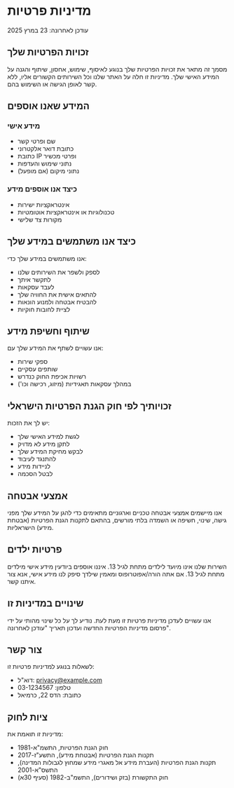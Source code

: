 # מדיניות פרטיות

עודכן לאחרונה: 23 במרץ 2025

## זכויות הפרטיות שלך

מסמך זה מתאר את זכויות הפרטיות שלך בנוגע לאיסוף, שימוש, אחסון, שיתוף והגנה על המידע האישי שלך. מדיניות זו חלה על האתר שלנו וכל השירותים הקשורים אליו, ללא קשר לאופן הגישה או השימוש בהם.

## המידע שאנו אוספים

### מידע אישי

- שם ופרטי קשר
- כתובת דואר אלקטרוני
- כתובת IP ופרטי מכשיר
- נתוני שימוש והעדפות
- נתוני מיקום (אם מופעל)

### כיצד אנו אוספים מידע

- אינטראקציות ישירות
- טכנולוגיות או אינטראקציות אוטומטיות
- מקורות צד שלישי

## כיצד אנו משתמשים במידע שלך

אנו משתמשים במידע שלך כדי:

- לספק ולשפר את השירותים שלנו
- לתקשר איתך
- לעבד עסקאות
- להתאים אישית את החוויה שלך
- להבטיח אבטחה ולמנוע הונאות
- לציית לחובות חוקיות

## שיתוף וחשיפת מידע

אנו עשויים לשתף את המידע שלך עם:

- ספקי שירות
- שותפים עסקיים
- רשויות אכיפת החוק כנדרש
- במהלך עסקאות תאגידיות (מיזוג, רכישה וכו')

## זכויותיך לפי חוק הגנת הפרטיות הישראלי

יש לך את הזכות:

- לגשת למידע האישי שלך
- לתקן מידע לא מדויק
- לבקש מחיקת המידע שלך
- להתנגד לעיבוד
- לניידות מידע
- לבטל הסכמה

## אמצעי אבטחה

אנו מיישמים אמצעי אבטחה טכניים וארגוניים מתאימים כדי להגן על המידע שלך מפני גישה, שינוי, חשיפה או השמדה בלתי מורשים, בהתאם לתקנות הגנת הפרטיות (אבטחת מידע) הישראליות.

## פרטיות ילדים

השירות שלנו אינו מיועד לילדים מתחת לגיל 13. איננו אוספים ביודעין מידע אישי מילדים מתחת לגיל 13. אם אתה הורה/אפוטרופוס ומאמין שילדך סיפק לנו מידע אישי, אנא צור איתנו קשר.

## שינויים במדיניות זו

אנו עשויים לעדכן מדיניות פרטיות זו מעת לעת. נודיע לך על כל שינוי מהותי על ידי פרסום מדיניות הפרטיות החדשה ועדכון תאריך "עודכן לאחרונה".

## צור קשר

לשאלות בנוגע למדיניות פרטיות זו:

- דוא"ל: privacy@example.com
- טלפון: 03-1234567
- כתובת: הדס 22, כרמיאל

## ציות לחוק

מדיניות זו תואמת את:

- חוק הגנת הפרטיות, התשמ"א-1981
- תקנות הגנת הפרטיות (אבטחת מידע), התשע"ז-2017
- תקנות הגנת הפרטיות (העברת מידע אל מאגרי מידע שמחוץ לגבולות המדינה), התשס"א-2001
- חוק התקשורת (בזק ושידורים), התשמ"ב-1982 (סעיף 30א)
